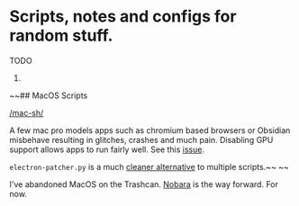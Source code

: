 <!-- markdownlint-disable MD041 -->
# Scripts, notes and configs for random stuff. 


TODO

1.  
  
~~## MacOS Scripts

[/mac-sh/](https://github.com/the-polak/kielbasa/tree/main/mac-sh)

A few mac pro models apps such as chromium based browsers or Obsidian misbehave resulting in glitches, crashes and much pain. Disabling GPU support allows apps to run fairly well. See this [issue](https://github.com/dortania/OpenCore-Legacy-Patcher/issues/1145).

`electron-patcher.py` is a much [cleaner alternative](https://github.com/dortania/OpenCore-Legacy-Patcher/issues/1145#issuecomment-2282958031) to multiple scripts.~~
~~

I've abandoned MacOS on the Trashcan. [Nobara](https://nobaraproject.org/download-nobara/) is the way forward. For now.  

